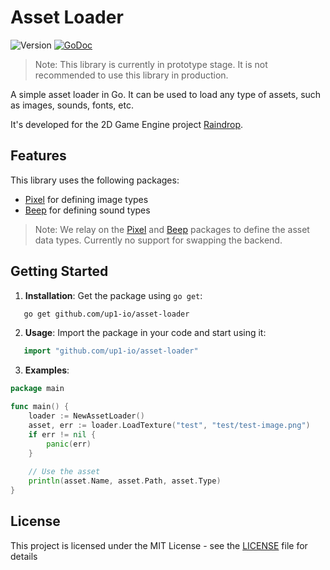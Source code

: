 # Asset Loader


![Version](https://img.shields.io/badge/Version-Prototype-red)
[![GoDoc](https://godoc.org/github.com/up1-io/ecs?status.svg)](https://godoc.org/github.com/up1-io/asset-loader)

> Note: This library is currently in prototype stage. It is not recommended to use this library in production.

A simple asset loader in Go. It can be used to load any type of assets, such as images, sounds, fonts, etc.

It's developed for the 2D Game Engine project [Raindrop](https://github.com/up1-io/raindrop).

## Features

This library uses the following packages:

- [Pixel](github.com/gopxl/pixel) for defining image types
- [Beep](github.com/gopxl/beep) for defining sound types

>Note: We relay on the [Pixel](github.com/gopxl/pixel) and [Beep](github.com/gopxl/beep) packages to define the asset data types. Currently no support for swapping the backend.

## Getting Started

1. **Installation**: Get the package using `go get`:

```bash
   go get github.com/up1-io/asset-loader
```

2. **Usage**: Import the package in your code and start using it:

```go
   import "github.com/up1-io/asset-loader"
```

3. **Examples**:

```go
package main

func main() {
	loader := NewAssetLoader()
	asset, err := loader.LoadTexture("test", "test/test-image.png")
	if err != nil {
		panic(err)
	}
	
	// Use the asset
	println(asset.Name, asset.Path, asset.Type)
}
```

## License

This project is licensed under the MIT License - see the [LICENSE](LICENSE) file for details

